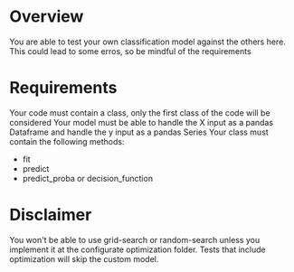 # Overview
You are able to test your own classification model against the others here. This could lead to some erros, so be mindful of the requirements

# Requirements
Your code must contain a class, only the first class of the code will be considered
Your model must be able to handle the X input as a pandas Dataframe and handle the y input as a pandas Series
Your class must contain the following methods:
- fit
- predict
- predict_proba or decision_function

# Disclaimer
You won't be able to use grid-search or random-search unless you implement it at the configurate optimization folder. Tests that include optimization will skip the custom model.
